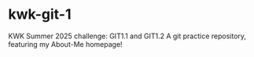 # kwk-git-1
KWK Summer 2025 challenge: GIT1.1 and GIT1.2
A git practice repository, featuring my About-Me homepage!
